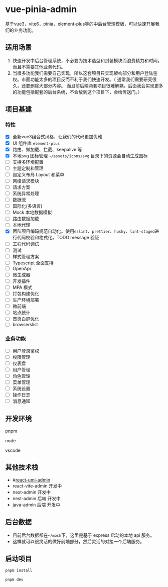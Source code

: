 # vue-pinia-admin

基于vue3，vite6，pinia，element-plus等的中后台管理模版，可以快速开展我们的业务功能。

## 适用场景

1. 快速开发中后台管理系统，不必要为技术选型和封装模块而浪费精力和时间，而且不需要其他业务代码。
2. 当很多功能我们需要自己实现，所以这套项目只实现架构部分和用户登陆鉴权。市面功能太多的项目反而不利于我们快速开发。（ 通常我们需要研究很久，还要删除大部分内容。 而且前后端两套项目很难解耦。后面我会实现更多的功能包括配套的后台系统，不会放到这个项目下，会给传送门。）

## 项目基建

### 特性

- [x] 全新vue3组合式风格，让我们的代码更加优雅
- [x] UI 组件库 `element-plus`
- [x] 路由、懒加载、拦截、keepalive 等
- [x] 本地svg 图标管理 `~/assets/icons/svg` 目录下的资源会自动生成图标
- [ ] 支持多环境配置
- [ ] 主题定制和管理
- [ ] 自定义布局 Layout 和菜单
- [ ] 网络请求模块
- [ ] 请求方案
- [ ] 系统异常处理
- [ ] 数据流
- [ ] 国际化(多语言)
- [ ] Mock 本地数据模拟
- [ ] 路由数据加载
- [ ] 本地代理
- [x] 团队项目编码规范自动化。使用`eslint`、`prettier`、`husky`、`lint-staged`进行代码校验和格式化。TODO message 验证
- [ ] 工程代码调试
- [ ] 测试
- [ ] 样式管理方案
- [ ] Typescript 全面支持
- [ ] OpenApi
- [ ] 微生成器
- [ ] 开发插件
- [ ] MPA 模式
- [ ] 打包构建优化
- [ ] 生产环境部署
- [ ] 微前端
- [ ] 站点统计
- [ ] 首页白屏优化
- [ ] browserslist

### 业务功能

- [ ] 用户登录鉴权
- [ ] 权限管理
- [ ] 仪表盘
- [ ] 用户管理
- [ ] 角色管理
- [ ] 菜单管理
- [ ] 系统设置
- [ ] 操作日志
- [ ] 消息通知

## 开发环境

pnpm

node

vscode

## 其他技术栈

- #[react-umi-admin](https://github.com/GavinBirkhoff/react-umi-admin)
- react-vite-admin 开发中
- next-admin 开发中
- nest-admin 后端 开发中
- java-admin 后端 开发中

## 后台数据

- 目前后台数据都在`~/mock`下，这里是基于 express 启动的本地 api 服务。
- 这样就可以很灵活的做好前端部分，然后灵活的对接一个后端服务。

## 启动项目

```bash
pnpm install

pnpm dev
```
